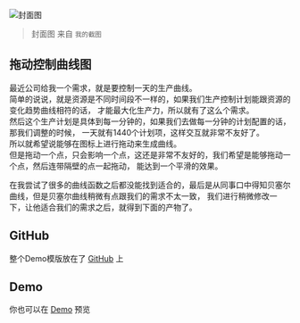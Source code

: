[title]: <> (用echart实现拖动控制平滑数据)
[description]: <> (拖动能实现数据变更，但是如果点比较多的情况下，期望拖动可以带动邻近数据且平滑控制的话，可以如下实现)


![封面图](http://xulance.com/resource/202009/echart-drop-control.jpg)
>封面图 来自 `我的截图`


## 拖动控制曲线图

最近公司给我一个需求，就是要控制一天的生产曲线。  
简单的说说，就是资源是不同时间段不一样的，如果我们生产控制计划能跟资源的变化趋势曲线相符的话，
才能最大化生产力，所以就有了这么个需求。  
然后这个生产计划是具体到每一分钟的，如果我们去做每一分钟的计划配置的话，那我们调整的时候，
一天就有1440个计划项，这样交互就非常不友好了。  
所以就希望说能够在图标上进行拖动来生成曲线。  
但是拖动一个点，只会影响一个点，这还是非常不友好的，我们希望是能够拖动一个点，然后连带隔壁的点一起拖动，
能达到一个平滑的效果。

在我尝试了很多的曲线函数之后都没能找到适合的，最后是从同事口中得知贝塞尔曲线，但是贝塞尔曲线稍微有点跟我们的需求不太一致，
我们进行稍微修改一下，让他适合我们的需求之后，就得到下面的产物了。

## GitHub
整个Demo模版放在了 [GitHub](https://github.com/xulancelee/echart-drop-control) 上

## Demo
你也可以在 [Demo](http://xulance.com/demo/echart-drop-control.html) 预览

